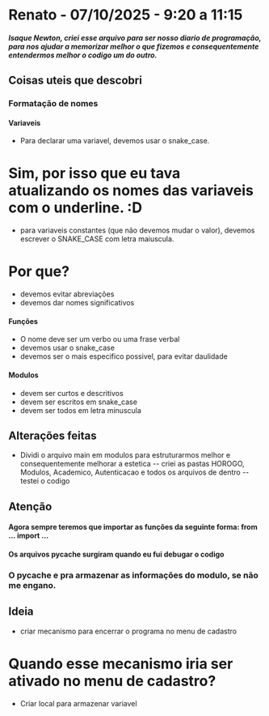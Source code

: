 # Renato - 07/10/2025 - 9:20 a 11:15

##### Isaque Newton, criei esse arquivo para ser nosso diario de programação, para nos ajudar a memorizar melhor o que fizemos e consequentemente entendermos melhor o codigo um do outro. 

## Coisas uteis que descobri
### Formatação de nomes
#### Variaveis
- Para declarar uma variavel, devemos usar o snake_case.
# Sim, por isso que eu tava atualizando os nomes das variaveis com o underline. :D
- para variaveis constantes (que não devemos mudar o valor), devemos escrever o SNAKE_CASE com letra maiuscula.
# Por que? 
- devemos evitar abreviações
- devemos dar nomes significativos

#### Funções
- O nome deve ser um verbo ou uma frase verbal
- devemos usar o snake_case
- devemos ser o mais especifico possivel, para evitar daulidade

#### Modulos
- devem ser curtos e descritivos
- devem ser escritos em snake_case
- devem ser todos em letra minuscula

## Alterações feitas
- Dividi o arquivo main em modulos para estruturarmos melhor e consequentemente melhorar a estetica
-- criei as pastas HOROGO, Modulos, Academico, Autenticacao e todos os arquivos de dentro
-- testei o codigo

## Atenção
#### Agora sempre teremos que importar as funções da seguinte forma: from ... import ...
#### Os arquivos __pycache__ surgiram quando eu fui debugar o codigo
### O pycache e pra armazenar as informações do modulo, se não me engano.

## Ideia
- criar mecanismo para encerrar o programa no menu de cadastro
# Quando esse mecanismo iria ser ativado no menu de cadastro?
- Criar local para armazenar variavel